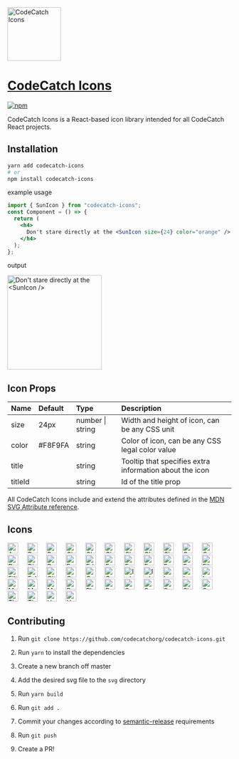 <img src="https://github.com/codecatchorg/codecatch-icons/blob/master/img/logo.png" width="120" alt="CodeCatch Icons">

# [CodeCatch Icons](https://github.com/codecatchorg/codecatch-icons)

[![npm][npm-image]][npm-url]

[npm-image]: https://img.shields.io/npm/v/codecatch-icons.svg?style=flat-square
[npm-url]: https://www.npmjs.com/package/codecatch-icons

CodeCatch Icons is a React-based icon library intended for all CodeCatch React projects.

## Installation

```bash
yarn add codecatch-icons
# or
npm install codecatch-icons
```

example usage

```jsx
import { SunIcon } from "codecatch-icons";
const Component = () => {
  return (
    <h4>
      Don't stare directly at the <SunIcon size={24} color="orange" />
    </h4>
  );
};
```

output

<img src="https://github.com/codecatchorg/codecatch-icons/blob/master/img/output.png" width="212px" alt="Don't stare directly at the <SunIcon />">

## Icon Props

| Name    | Default | Type                 | Description                                             |
| :------ | :------ | :------------------- | :------------------------------------------------------ |
| size    | 24px    | number &#124; string | Width and height of icon, can be any CSS unit           |
| color   | #F8F9FA | string               | Color of icon, can be any CSS legal color value         |
| title   |         | string               | Tooltip that specifies extra information about the icon |
| titleId |         | string               | Id of the title prop                                    |

All CodeCatch Icons include and extend the attributes defined in the [MDN SVG Attribute reference](https://developer.mozilla.org/en-US/docs/Web/SVG/Attribute#svg_attributes_a_to_z).

## Icons

<img src="https://github.com/codecatchorg/codecatch-icons/blob/master/svg/account.svg" alt="Account Icon" title="<AccountIcon />" width="24">&nbsp;&nbsp;&nbsp;&nbsp;&nbsp;<img src="https://github.com/codecatchorg/codecatch-icons/blob/master/svg/barChart.svg" alt="Bar Chart Icon" title="<BarChartIcon />" width="24">&nbsp;&nbsp;&nbsp;&nbsp;&nbsp;<img src="https://github.com/codecatchorg/codecatch-icons/blob/master/svg/branch.svg" alt="Branch Icon" title="<BranchIcon />" width="24">&nbsp;&nbsp;&nbsp;&nbsp;&nbsp;<img src="https://github.com/codecatchorg/codecatch-icons/blob/master/svg/check.svg" alt="Check Icon" title="<CheckIcon />" width="24">&nbsp;&nbsp;&nbsp;&nbsp;&nbsp;<img src="https://github.com/codecatchorg/codecatch-icons/blob/master/svg/checklist.svg" alt="Checklist Icon" title="<ChecklistIcon />" width="24">&nbsp;&nbsp;&nbsp;&nbsp;&nbsp;<img src="https://github.com/codecatchorg/codecatch-icons/blob/master/svg/chevronDown.svg" alt="Chevron Down Icon" title="<ChevronDownIcon />" width="24">&nbsp;&nbsp;&nbsp;&nbsp;&nbsp;<img src="https://github.com/codecatchorg/codecatch-icons/blob/master/svg/chevronLeft.svg" alt="Chevron Left Icon" title="<ChevronLeftIcon />" width="24">&nbsp;&nbsp;&nbsp;&nbsp;&nbsp;<img src="https://github.com/codecatchorg/codecatch-icons/blob/master/svg/chevronRight.svg" alt="Chevron Right Icon" title="<ChevronRightIcon />" width="24">&nbsp;&nbsp;&nbsp;&nbsp;&nbsp;<img src="https://github.com/codecatchorg/codecatch-icons/blob/master/svg/close.svg" alt="Close Icon" title="<CloseIcon />" width="24">&nbsp;&nbsp;&nbsp;&nbsp;&nbsp;<img src="https://github.com/codecatchorg/codecatch-icons/blob/master/svg/copyCode.svg" alt="Copy Code Icon" title="<CopyCodeIcon />" width="24">&nbsp;&nbsp;&nbsp;&nbsp;&nbsp;<img src="https://github.com/codecatchorg/codecatch-icons/blob/master/svg/copyLink.svg" alt="Copy Link Icon" title="<CopyLinkIcon />" width="24">&nbsp;&nbsp;&nbsp;&nbsp;&nbsp;<img src="https://github.com/codecatchorg/codecatch-icons/blob/master/svg/delete.svg" alt="Delete Icon" title="<DeleteIcon />" width="24">&nbsp;&nbsp;&nbsp;&nbsp;&nbsp;<img src="https://github.com/codecatchorg/codecatch-icons/blob/master/svg/discord.svg" alt="Discord Icon" title="<DiscordIcon />" width="24">&nbsp;&nbsp;&nbsp;&nbsp;&nbsp;<img src="https://github.com/codecatchorg/codecatch-icons/blob/master/svg/download.svg" alt="Download Icon" title="<DownloadIcon />" width="24">&nbsp;&nbsp;&nbsp;&nbsp;&nbsp;<img src="https://github.com/codecatchorg/codecatch-icons/blob/master/svg/earth.svg" alt="Earth Icon" title="<EarthIcon />" width="24">&nbsp;&nbsp;&nbsp;&nbsp;&nbsp;<img src="https://github.com/codecatchorg/codecatch-icons/blob/master/svg/edit.svg" alt="Edit Icon" title="<EditIcon />" width="24">&nbsp;&nbsp;&nbsp;&nbsp;&nbsp;<img src="https://github.com/codecatchorg/codecatch-icons/blob/master/svg/errorWarning.svg" alt="Error Warning Icon" title="<ErrorWarningIcon />" width="24">&nbsp;&nbsp;&nbsp;&nbsp;&nbsp;<img src="https://github.com/codecatchorg/codecatch-icons/blob/master/svg/errorWarningFill.svg" alt="Error Warning Fill Icon" title="<ErrorWarningFillIcon />" width="24">&nbsp;&nbsp;&nbsp;&nbsp;&nbsp;<img src="https://github.com/codecatchorg/codecatch-icons/blob/master/svg/expand.svg" alt="Expand Icon" title="<ExpandIcon />" width="24">&nbsp;&nbsp;&nbsp;&nbsp;&nbsp;<img src="https://github.com/codecatchorg/codecatch-icons/blob/master/svg/eye.svg" alt="Eye Icon" title="<EyeIcon />" width="24">&nbsp;&nbsp;&nbsp;&nbsp;&nbsp;<img src="https://github.com/codecatchorg/codecatch-icons/blob/master/svg/eyeOff.svg" alt="Eye Off Icon" title="<EyeOffIcon />" width="24">&nbsp;&nbsp;&nbsp;&nbsp;&nbsp;<img src="https://github.com/codecatchorg/codecatch-icons/blob/master/svg/fileCode.svg" alt="File Code Icon" title="<FileCodeIcon />" width="24">&nbsp;&nbsp;&nbsp;&nbsp;&nbsp;<img src="https://github.com/codecatchorg/codecatch-icons/blob/master/svg/filter.svg" alt="Filter Icon" title="<FilterIcon />" width="24">&nbsp;&nbsp;&nbsp;&nbsp;&nbsp;<img src="https://github.com/codecatchorg/codecatch-icons/blob/master/svg/follow.svg" alt="Follow Icon" title="<FollowIcon />" width="24">&nbsp;&nbsp;&nbsp;&nbsp;&nbsp;<img src="https://github.com/codecatchorg/codecatch-icons/blob/master/svg/gitHub.svg" alt="Git Hub Icon" title="<GitHubIcon />" width="24">&nbsp;&nbsp;&nbsp;&nbsp;&nbsp;<img src="https://github.com/codecatchorg/codecatch-icons/blob/master/svg/goBack.svg" alt="Go Back Icon" title="<GoBackIcon />" width="24">&nbsp;&nbsp;&nbsp;&nbsp;&nbsp;<img src="https://github.com/codecatchorg/codecatch-icons/blob/master/svg/google.svg" alt="Google Icon" title="<GoogleIcon />" width="24">&nbsp;&nbsp;&nbsp;&nbsp;&nbsp;<img src="https://github.com/codecatchorg/codecatch-icons/blob/master/svg/group.svg" alt="Group Icon" title="<GroupIcon />" width="24">&nbsp;&nbsp;&nbsp;&nbsp;&nbsp;<img src="https://github.com/codecatchorg/codecatch-icons/blob/master/svg/info.svg" alt="Info Icon" title="<InfoIcon />" width="24">&nbsp;&nbsp;&nbsp;&nbsp;&nbsp;<img src="https://github.com/codecatchorg/codecatch-icons/blob/master/svg/infoFill.svg" alt="Info Fill Icon" title="<InfoFillIcon />" width="24">&nbsp;&nbsp;&nbsp;&nbsp;&nbsp;<img src="https://github.com/codecatchorg/codecatch-icons/blob/master/svg/lock.svg" alt="Lock Icon" title="<LockIcon />" width="24">&nbsp;&nbsp;&nbsp;&nbsp;&nbsp;<img src="https://github.com/codecatchorg/codecatch-icons/blob/master/svg/login.svg" alt="Login Icon" title="<LoginIcon />" width="24">&nbsp;&nbsp;&nbsp;&nbsp;&nbsp;<img src="https://github.com/codecatchorg/codecatch-icons/blob/master/svg/logout.svg" alt="Logout Icon" title="<LogoutIcon />" width="24">&nbsp;&nbsp;&nbsp;&nbsp;&nbsp;<img src="https://github.com/codecatchorg/codecatch-icons/blob/master/svg/menu.svg" alt="Menu Icon" title="<MenuIcon />" width="24">&nbsp;&nbsp;&nbsp;&nbsp;&nbsp;<img src="https://github.com/codecatchorg/codecatch-icons/blob/master/svg/moon.svg" alt="Moon Icon" title="<MoonIcon />" width="24">&nbsp;&nbsp;&nbsp;&nbsp;&nbsp;<img src="https://github.com/codecatchorg/codecatch-icons/blob/master/svg/more.svg" alt="More Icon" title="<MoreIcon />" width="24">&nbsp;&nbsp;&nbsp;&nbsp;&nbsp;<img src="https://github.com/codecatchorg/codecatch-icons/blob/master/svg/palette.svg" alt="Palette Icon" title="<PaletteIcon />" width="24">&nbsp;&nbsp;&nbsp;&nbsp;&nbsp;<img src="https://github.com/codecatchorg/codecatch-icons/blob/master/svg/play.svg" alt="Play Icon" title="<PlayIcon />" width="24">&nbsp;&nbsp;&nbsp;&nbsp;&nbsp;<img src="https://github.com/codecatchorg/codecatch-icons/blob/master/svg/profile.svg" alt="Profile Icon" title="<ProfileIcon />" width="24">&nbsp;&nbsp;&nbsp;&nbsp;&nbsp;<img src="https://github.com/codecatchorg/codecatch-icons/blob/master/svg/save.svg" alt="Save Icon" title="<SaveIcon />" width="24">&nbsp;&nbsp;&nbsp;&nbsp;&nbsp;<img src="https://github.com/codecatchorg/codecatch-icons/blob/master/svg/search.svg" alt="Search Icon" title="<SearchIcon />" width="24">&nbsp;&nbsp;&nbsp;&nbsp;&nbsp;<img src="https://github.com/codecatchorg/codecatch-icons/blob/master/svg/settings.svg" alt="Settings Icon" title="<SettingsIcon />" width="24">&nbsp;&nbsp;&nbsp;&nbsp;&nbsp;<img src="https://github.com/codecatchorg/codecatch-icons/blob/master/svg/signUp.svg" alt="Sign Up Icon" title="<SignUpIcon />" width="24">&nbsp;&nbsp;&nbsp;&nbsp;&nbsp;<img src="https://github.com/codecatchorg/codecatch-icons/blob/master/svg/sun.svg" alt="Sun Icon" title="<SunIcon />" width="24">&nbsp;&nbsp;&nbsp;&nbsp;&nbsp;<img src="https://github.com/codecatchorg/codecatch-icons/blob/master/svg/thumbUp.svg" alt="Thumb Up Icon" title="<ThumbUpIcon />" width="24">&nbsp;&nbsp;&nbsp;&nbsp;&nbsp;<img src="https://github.com/codecatchorg/codecatch-icons/blob/master/svg/thumbUpFill.svg" alt="Thumb Up Fill Icon" title="<ThumbUpFillIcon />" width="24">&nbsp;&nbsp;&nbsp;&nbsp;&nbsp;<img src="https://github.com/codecatchorg/codecatch-icons/blob/master/svg/unfollow.svg" alt="Unfollow Icon" title="<UnfollowIcon />" width="24">&nbsp;&nbsp;&nbsp;&nbsp;&nbsp;<img src="https://github.com/codecatchorg/codecatch-icons/blob/master/svg/upload.svg" alt="Upload Icon" title="<UploadIcon />" width="24">&nbsp;&nbsp;&nbsp;&nbsp;&nbsp;

## Contributing

1. Run `git clone https://github.com/codecatchorg/codecatch-icons.git`

2. Run `yarn` to install the dependencies

3. Create a new branch off master

4. Add the desired svg file to the `svg` directory

5. Run `yarn build`

6. Run `git add .`

7. Commit your changes according to [semantic-release](https://github.com/semantic-release/semantic-release#how-does-it-work) requirements

8. Run `git push`

9. Create a PR!

